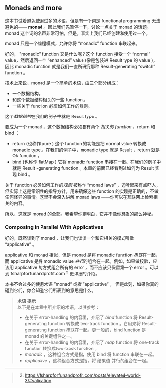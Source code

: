 ## Monads and more

这本书试着避免使用过多的术语，但是有一个词是 functional programming 无法避免的—— **monad** 。因此我们先暂停一下，讨论一点关于 monad 的话题。monad 这个词的名声非常可怕，但是，事实上我们已经创建和使用过一个。

monad 只是一个编程模式，允许你将 “monadic” function 串联起来。  

好的， "monadic" function 又是什么呢？这个 function 接受一个 “normal” value，然后返回一个 “enhanced” value (像是包装进 Result type 的 value )，因此 monadic function 就是我们一直所研究那种 Result-generating “switch” function 。

技术上来说，monad 是一个简单的术语，由三个部分组成：
* 一个数据结构。
* 和这个数据结构相关的一些 function 。
* 一些关于 function 必须如何工作的规则。

这个*数据结构*在我们的例子中就是 Result type 。

要成为一个 monad ，这个数据结构必须要有两个 *相关的 function* ，return 和 bind ：
* return (也称作 pure ) 这个 function 的功能是把 normal value 转换成 monadic type 。在我们的例子中，monadic type 就是 Result ，return 就是 Ok function 。
*  bind (也称作 flatMap ) 它将 monadic function 串接在一起。在我们的例子中就是 Result -generating function 。本章的前面已经看到过如何为 Result 实现 bind 。

关于 function 必须如何工作的*规则* 被称作 “monad laws” ，这听起来有点吓人，但实际上这是常识性的指导方针，用来确保这些 function 的实现是正确的，不做任何怪异的事情。这里不会深入讲解 monad laws ——你可以在互联网上检索相关的内容。

所以，这就是 monad 的全部。我希望你能明白，它并不像你想象的那么神秘。

### Composing in Parallel With Applicatives

好的，既然谈到了 monad ，让我们也谈谈一个和它相关的模式叫做 “applicative” 。

applicative 和 monad 相似，但是 monad 是将 monadic function *串联*在一起，而 applicative 是将 monadic value *并行*的组合在一起。例如，如果做校验，应该用 applicative 的方式组合所有的 error ，而不应该只保留第一个 error 。可以到 fsharpforfunandprofit.com <sup>2</sup> 更详细的介绍。

本书不会过多的使用术语 ”monad“ 或者 ”applicative“ ， 但是此刻，如果你真的碰到它们，你会知道它们所表到的意思是什么。

> **术语 提示**  
> 以下是在本章中所介绍的术语，以供参考：  
> * 在关于 error-handling 的内容里，介绍了 *bind* function 将 Result-generating function 转换成 two-track function 。它用来将 Result-generating function 串联在一起。更一般的，bind function 是 monad 的关键组件之一。  
> * 在关于 error-handling 的内容里，介绍了 *map* function 将 one-track function 转换成two-track function 。  
> * *monadic* ，这种组合方式是指，使用 bind 将 function 串联在一起。  
> * *applicative* ，这种组合方式是指，将 结果值 并行的组合在一起。


---
> 2. https://fsharpforfunandprofit.com/posts/elevated-world-3/#validation